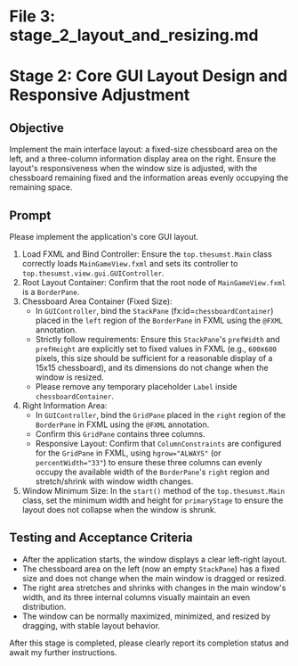 # File 3: stage_2_layout_and_resizing.md

# Stage 2: Core GUI Layout Design and Responsive Adjustment

## Objective

Implement the main interface layout: a fixed-size chessboard area on the left, and a three-column information display area on the right. Ensure the layout's responsiveness when the window size is adjusted, with the chessboard remaining fixed and the information areas evenly occupying the remaining space.

## Prompt

Please implement the application's core GUI layout.

1.  Load FXML and Bind Controller: Ensure the `top.thesumst.Main` class correctly loads `MainGameView.fxml` and sets its controller to `top.thesumst.view.gui.GUIController`.
2.  Root Layout Container: Confirm that the root node of `MainGameView.fxml` is a `BorderPane`.
3.  Chessboard Area Container (Fixed Size):
    * In `GUIController`, bind the `StackPane` (fx:id=`chessboardContainer`) placed in the `left` region of the `BorderPane` in FXML using the `@FXML` annotation.
    * Strictly follow requirements: Ensure this `StackPane`'s `prefWidth` and `prefHeight` are explicitly set to fixed values in FXML (e.g., `600`x`600` pixels, this size should be sufficient for a reasonable display of a 15x15 chessboard), and its dimensions do not change when the window is resized.
    * Please remove any temporary placeholder `Label` inside `chessboardContainer`.
4.  Right Information Area:
    * In `GUIController`, bind the `GridPane` placed in the `right` region of the `BorderPane` in FXML using the `@FXML` annotation.
    * Confirm this `GridPane` contains three columns.
    * Responsive Layout: Confirm that `ColumnConstraints` are configured for the `GridPane` in FXML, using `hgrow="ALWAYS"` (or `percentWidth="33"`) to ensure these three columns can evenly occupy the available width of the `BorderPane`'s `right` region and stretch/shrink with window width changes.
5.  Window Minimum Size: In the `start()` method of the `top.thesumst.Main` class, set the minimum width and height for `primaryStage` to ensure the layout does not collapse when the window is shrunk.

## Testing and Acceptance Criteria
* After the application starts, the window displays a clear left-right layout.
* The chessboard area on the left (now an empty `StackPane`) has a fixed size and does not change when the main window is dragged or resized.
* The right area stretches and shrinks with changes in the main window's width, and its three internal columns visually maintain an even distribution.
* The window can be normally maximized, minimized, and resized by dragging, with stable layout behavior.

After this stage is completed, please clearly report its completion status and await my further instructions.